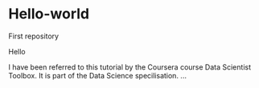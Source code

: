 # Hello-world
First repository

Hello

I have been referred to this tutorial by the Coursera course Data Scientist Toolbox. It is part of the Data Science specilisation.
...
